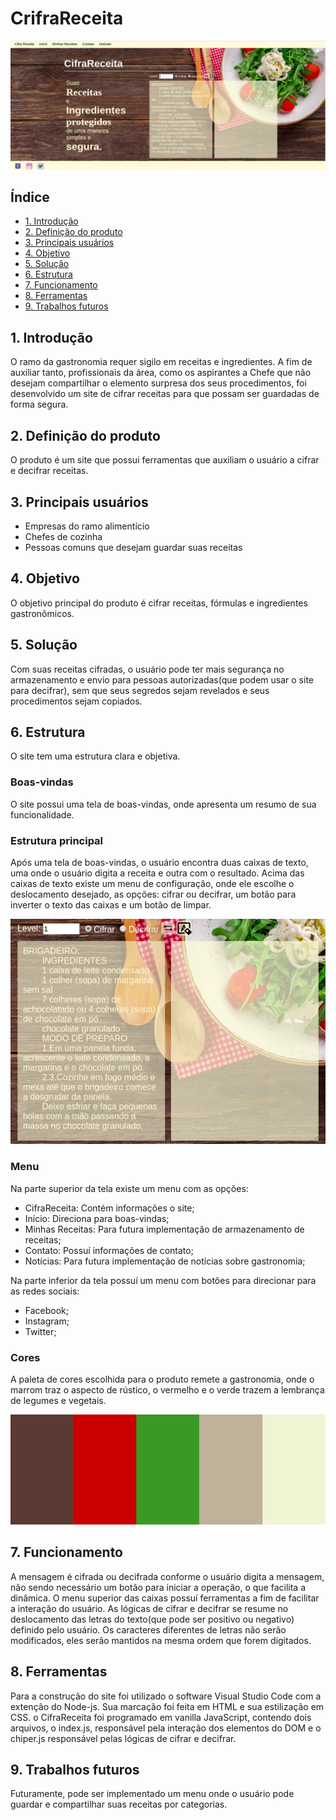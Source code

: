 # CrifraReceita

![Tela](src/imagens/tela.png)

## Índice
* [1. Introdução](#1-Introdução)
* [2. Definição do produto](#2-Definição-do-produto)
* [3. Principais usuários](#3-Principais-usuários)
* [4. Objetivo](#4-Objetivo)
* [5. Solução](#5-Solução)
* [6. Estrutura](#6-Estrutura)
* [7. Funcionamento](#7-Funcionamento)
* [8. Ferramentas](#8-Ferramentas)
* [9. Trabalhos futuros](#9-Trabalhos-futuros)

## 1. Introdução
O ramo da gastronomia requer sigilo em receitas e ingredientes. A fim de auxiliar tanto, profissionais da área, como os aspirantes a Chefe que não desejam compartilhar o elemento surpresa dos seus procedimentos, foi desenvolvido um site de cifrar receitas para que possam ser guardadas de forma segura.

## 2. Definição do produto
O produto é um site que possui ferramentas que auxiliam o usuário a cifrar e decifrar receitas.

## 3. Principais usuários
- Empresas do ramo alimentício
- Chefes de cozinha
- Pessoas comuns que desejam guardar suas receitas

## 4. Objetivo
O objetivo principal do produto é cifrar receitas, fórmulas e ingredientes gastronômicos.

## 5. Solução
Com suas receitas cifradas, o usuário pode ter mais segurança no armazenamento e envio para pessoas autorizadas(que podem usar o site para decifrar), sem que seus segredos sejam revelados e seus procedimentos sejam copiados.

## 6. Estrutura
O site tem uma estrutura clara e objetiva. 

### Boas-vindas
O site possui uma tela de boas-vindas, onde apresenta um resumo de sua funcionalidade.

### Estrutura principal
Após uma tela de boas-vindas, o usuário encontra duas caixas de texto, uma onde o usuário digita a receita e outra com o resultado.
Acima das caixas de texto existe um menu de configuração, onde ele escolhe o deslocamento desejado, as opções: cifrar ou decifrar, um botão para inverter o texto das caixas e um botão de limpar.

![Estrutura-principal](src/imagens/caixas.png)

### Menu
Na parte superior da tela existe um menu com as opções:
- CifraReceita: Contém informações o site;
- Início: Direciona para boas-vindas;
- Minhas Receitas: Para futura implementação de armazenamento de receitas;
- Contato: Possuí informações de contato;
- Notícias: Para futura implementação de notícias sobre gastronomia;

Na parte inferior da tela possuí um menu com botões para direcionar para as redes sociais:
- Facebook;
- Instagram;
- Twitter;

### Cores
A paleta de cores escolhida para o produto remete a gastronomia, onde o marrom traz o aspecto de rústico, o vermelho e o verde trazem a lembrança de legumes e vegetais.

![Cores](src/imagens/cores.png)


## 7. Funcionamento
A mensagem é cifrada ou decifrada conforme o usuário digita a mensagem, não sendo necessário um botão para iniciar a operação, o que facilita a dinâmica.
O menu superior das caixas possuí ferramentas a fim de facilitar a interação do usuário.
As lógicas de cifrar e decifrar se resume no deslocamento das letras do texto(que pode ser positivo ou negativo) definido pelo usuário.
Os caracteres diferentes de letras não serão modificados, eles serão mantidos na mesma ordem que forem digitados.

## 8. Ferramentas
Para a construção do site foi utilizado o software Visual Studio Code com a extenção do Node-js. Sua marcação foi feita em HTML e sua estilização em CSS. o CifraReceita foi programado em vanilla JavaScript, contendo dois arquivos, o index.js, responsável pela interação dos elementos do DOM e o chiper.js responsável pelas lógicas de cifrar e decifrar.

## 9. Trabalhos futuros
Futuramente, pode ser implementado um menu onde o usuário pode guardar e compartilhar suas receitas por categorias.

